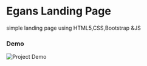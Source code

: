 # Egans Landing Page

simple landing page using HTML5,CSS,Bootstrap &JS

### Demo
![Project Demo](Screenshot.png)